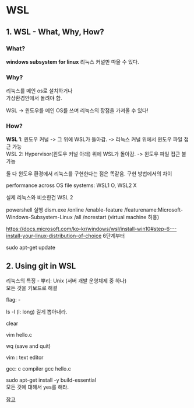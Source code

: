 # WSL

## 1. WSL - What, Why, How?

### What?
**windows subsystem for linux**
리눅스 커널만 따올 수 있다.

### Why?
리눅스를 메인 os로 설치하거나  
가상환경안에서 돌려야 함.  

WSL
-> 윈도우를 메인 OS를 쓰며 리눅스의 장점을 가져올 수 있다!

### How?
**WSL 1**: 윈도우 커널 -> 그 위에 WSL가 돌아감. -> 리눅스 커널 위에서 윈도우 파일 접근 가능  
WSL 2: Hypervisor(윈도우 커널 아래) 위에 WSL가 돌아감. -> 윈도우 파일 접근 불가능  

둘 다 윈도우 환경에서 리눅스를 구현한다는 점은 똑같음.
구현 방법에서의 차이

performance across OS file systems: WSL1 O, WSL2 X

실제 리눅스와 비슷한건 WSL 2  


powershell 실행
dism.exe /online /enable-feature /featurename:Microsoft-Windows-Subsystem-Linux /all /norestart (virtual machine 허용)

https://docs.microsoft.com/ko-kr/windows/wsl/install-win10#step-6---install-your-linux-distribution-of-choice 6단계부터  

sudo apt-get update 

## 2. Using git in WSL

리눅스의 특징 - 뿌리: Unix (서버 개발 운영체제 중 하나)  
모든 것을 키보드로 해결  

flag: -

ls -l (l: long) 길게 뽑아내라.

clear

vim hello.c

wq (save and quit)

vim : text editor

gcc: c compiler
gcc hello.c

sudo apt-get install -y build-essential  
모든 것에 대해서 yes를 해라.  

[참고](http://linux-command.org/ko/build-essential.html)

